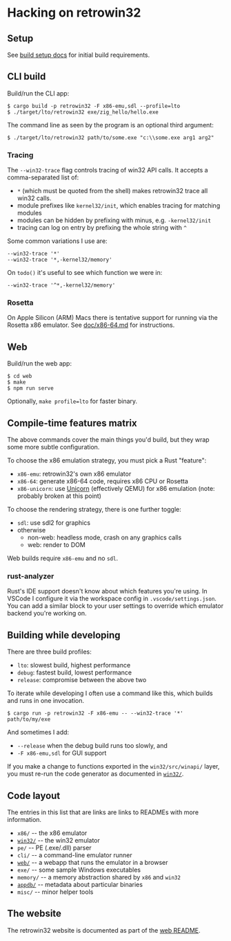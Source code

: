 # Hacking on retrowin32

## Setup

See [build setup docs](doc/build_setup.md) for initial build requirements.

## CLI build

Build/run the CLI app:

```
$ cargo build -p retrowin32 -F x86-emu,sdl --profile=lto
$ ./target/lto/retrowin32 exe/zig_hello/hello.exe
```

The command line as seen by the program is an optional third argument:

```
$ ./target/lto/retrowin32 path/to/some.exe "c:\\some.exe arg1 arg2"
```

### Tracing

The `--win32-trace` flag controls tracing of win32 API calls. It accepts a
comma-separated list of:

- `*` (which must be quoted from the shell) makes retrowin32 trace all win32
  calls.
- module prefixes like `kernel32/init`, which enables tracing for matching
  modules
- modules can be hidden by prefixing with minus, e.g. `-kernel32/init`
- tracing can log on entry by prefixing the whole string with `^`

Some common variations I use are:

```
--win32-trace '*'
--win32-trace '*,-kernel32/memory'
```

On `todo()` it's useful to see which function we were in:

```
--win32-trace '^*,-kernel32/memory'
```

### Rosetta

On Apple Silicon (ARM) Macs there is tentative support for running via the
Rosetta x86 emulator. See [doc/x86-64.md](doc/x86-64.md) for instructions.

## Web

Build/run the web app:

```
$ cd web
$ make
$ npm run serve
```

Optionally, `make profile=lto` for faster binary.

## Compile-time features matrix

The above commands cover the main things you'd build, but they wrap some more
subtle configuration.

To choose the x86 emulation strategy, you must pick a Rust "feature":

- `x86-emu`: retrowin32's own x86 emulator
- `x86-64`: generate x86-64 code, requires x86 CPU or Rosetta
- `x86-unicorn`: use [Unicorn](https://www.unicorn-engine.org/) (effectively
  QEMU) for x86 emulation (note: probably broken at this point)

To choose the rendering strategy, there is one further toggle:

- `sdl`: use sdl2 for graphics
- otherwise
  - non-web: headless mode, crash on any graphics calls
  - web: render to DOM

Web builds require `x86-emu` and no `sdl`.

### rust-analyzer

Rust's IDE support doesn't know about which features you're using. In VSCode I
configure it via the workspace config in `.vscode/settings.json`. You can add a
similar block to your user settings to override which emulator backend you're
working on.

## Building while developing

There are three build profiles:

- `lto`: slowest build, highest performance
- `debug`: fastest build, lowest performance
- `release`: compromise between the above two

To iterate while developing I often use a command like this, which builds and
runs in one invocation.

```
$ cargo run -p retrowin32 -F x86-emu -- --win32-trace '*' path/to/my/exe
```

And sometimes I add:

- `--release` when the debug build runs too slowly, and
- `-F x86-emu,sdl` for GUI support

If you make a change to functions exported in the `win32/src/winapi/` layer, you
must re-run the code generator as documented in [`win32/`](win32/).

## Code layout

The entries in this list that are links are links to READMEs with more
information.

- `x86/` -- the x86 emulator
- [`win32/`](win32/) -- the win32 emulator
- `pe/` -- PE (.exe/.dll) parser
- `cli/` -- a command-line emulator runner
- [`web/`](web/) -- a webapp that runs the emulator in a browser
- `exe/` -- some sample Windows executables
- `memory/` -- a memory abstraction shared by `x86` and `win32`
- [`appdb/`](appdb/) -- metadata about particular binaries
- `misc/` -- minor helper tools

## The website

The retrowin32 website is documented as part of the [web README](web/README.md).
